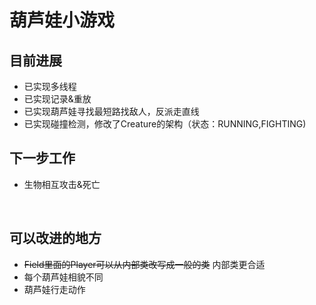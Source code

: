 # 葫芦娃小游戏

## 目前进展

* 已实现多线程
* 已实现记录&重放
* 已实现葫芦娃寻找最短路找敌人，反派走直线
* 已实现碰撞检测，修改了Creature的架构（状态：RUNNING,FIGHTING)



## 下一步工作

* 生物相互攻击&死亡

  ​



## 可以改进的地方

* ~~Field里面的Player可以从内部类改写成一般的类~~ 内部类更合适
* 每个葫芦娃相貌不同
* 葫芦娃行走动作